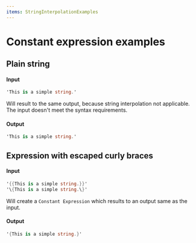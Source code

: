 ```yaml
---
items: StringInterpolationExamples
---
```


# Constant expression examples

## Plain string

#### Input
```cs
'This is a simple string.'
```
Will result to the same output, because string interpolation not applicable. The input doesn't meet the syntax requirements.

#### Output
```cs
'This is a simple string.'
```

## Expression with escaped curly braces

#### Input
```cs
'{{This is a simple string.}}'
'\{This is a simple string.\}'
```
Will create a `Constant Expression` which results to an output same as the input.

#### Output
```cs
'{This is a simple string.}'
```
